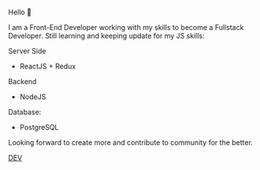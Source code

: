 Hello 👦

I am a Front-End Developer working with my skills to become a Fullstack Developer. 
Still learning and keeping update for my JS skills:

Server Side
* ReactJS + Redux

Backend
* NodeJS

Database:

* PostgreSQL

Looking forward to create more and contribute to community for the better.

[DEV](http://dev.to/thedevcristian)
